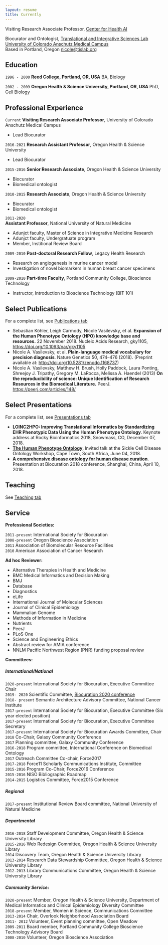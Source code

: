 ```yaml
---
layout: resume
title: Currently
---
```

Visiting Research Associate Professor, [Center for Health AI](https://medschool.cuanschutz.edu/ai)

Biocurator and Ontologist, [Translational and Integrative Sciences Lab](https://tislab.org/)  
[University of Colorado Anschutz Medical Campus](https://www.cuanschutz.edu/)  
Based in Portland, Oregon
nicole@tislab.org


## Education

`1996 - 2000`
__Reed College, Portland, OR, USA__
BA, Biology

`2002 - 2009`
__Oregon Health & Science University, Portland, OR, USA__
PhD, Cell Biology

## Professional Experience

`Current` 
__Visiting Research Associate Professor__, University of Colorado Anschutz Medical Campus  

- Lead Biocurator  

`2016-2021`
__Research Assistant Professor__, Oregon Health & Science University  

- Lead Biocurator  

`2015-2016`
__Senior Research Associate__, Oregon Health & Science University  

- Biocurator    
- Biomedical ontologist    

`2010-2015`
__Research Associate__, Oregon Health & Science University  

- Biocurator 
- Biomedical ontologist   

`2011-2020`  
__Assistant Professor__, National University of Natural Medicine  

- Adunjct faculty, Master of Science in Integrative Medicine Research
- Adunjct faculty, Undergratuate program
- Member, Institional Review Board

`2009-2010`
__Post-doctoral Research Fellow__, Legacy Health Research 

- Research on angiogenesis in murine cancer model
- Investigation of novel biomarkers in human breast cancer specimens

`2009-2010`
__Part-time Faculty__, Portland Community College, Bioscience Technology

- Instructor, Introduction to Bioscience Technology (BIT 101)

## Select Publications

For a complete list, see [Publications tab](https://nicolevasilevsky.github.io/publications/)

- Sebastian Köhler, Leigh Carmody, Nicole Vasilevsky, et al. **Expansion of the Human Phenotype Ontology (HPO) knowledge base and resources.** 22 November 2018. Nucleic Acids Research, gky1105, https://doi.org/10.1093/nar/gky1105  
- 	Nicole A. Vasilevsky, et al. **Plain-language medical vocabulary for precision diagnosis**. Nature Genetics 50, 474–476 (2018). (Preprint available at: http://doi.org/10.5281/zenodo.1168737)  
-	Nicole A. Vasilevsky, Matthew H. Brush, Holly Paddock, Laura Ponting, Shreejoy J. Tripathy, Gregory M. LaRocca, Melissa A. Haendel (2013) **On the reproducibility of science: Unique Identification of Research Resources in the Biomedical Literature.** PeerJ. https://peerj.com/articles/148/ 

## Select Presentations

For a complete list, see [Presentations tab](https://nicolevasilevsky.github.io/presentations/)

- **LOINC2HPO: Improving Translational Informatics by Standardizing EHR Phenotypic Data Using the Human Phenotype Ontology**. Keynote address at Rocky Bioinformatics 2018, Snowmass, CO, December 07, 2018.
- **[The Human Phenotype Ontology](https://figshare.com/articles/Human_Phenotype_Ontology/6510257)**. Invited talk at the Sickle Cell Disease Ontology Workshop, Cape Town, South Africa, June 04, 2018.
- **[A comprehensive disease ontology for human disease curation](https://doi.org/10.6084/m9.figshare.6141551.v1)**. Presentation at Biocuration 2018 conference, Shanghai, China, April 10, 2018. 

## Teaching

See [Teaching tab](https://nicolevasilevsky.github.io/teaching/)

## Service  

**Professional Societies:**

`2011-present`
International Society for Biocuration   
`2008-present`
Oregon Bioscience Association  
`2011` 
Association of Biomolecular Resource Facilities  
`2010`
American Association of Cancer Research  

**Ad hoc Reviewer:**  

- Alternative Therapies in Health and Medicine
- BMC Medical Informatics and Decision Making 
- BMJ
- Database
- Diagnostics
- eLife
- International Journal of Molecular Sciences
- Journal of Clinical Epidemiology
- Mammalian Genome
- Methods of Information in Medicine
- Nutrients 
- PeerJ
- PLoS One
- Science and Engineering Ethics
- Abstract review for AMIA conference
- NNLM Pacific Northwest Region (PNR) funding proposal review

**Committees:**

##### International/National   

`2020-present` 
International Society for Biocuration, Executive Committee Chair  
`2019- 2020`
Scientific Committee, [Biocuration 2020 conference](https://www.jax.org/education-and-learning/education-calendar/2020/05-may/biocuration-2020-conference)  
`2018- present` 
Semantic Architecture Advisory Committee, National Cancer Institute  
`2017-present` 
International Society for Biocuration, Executive Committee (Six year elected position)  
`2017-present` 
International Society for Biocuration, Executive Committee Secretary  
`2017-present` 
International Society for Biocuration Awards Committee, Chair  
`2018` 
Co-Chair, Galaxy Community Conference  
`2017` 
Planning committee, Galaxy Community Conference  
`2016-2018`
Program committee, International Conference on Biomedical Ontology  
`2017` 
Outreach Committee Co-chair, Force2017  
`2017-2018`
Force11 Scholarly Communications Institute, Committee  
`2015-2016` 
Program Co-Chair, Force2016 Conference  
`2015-2016` 
NISO Bibliographic Roadmap  
`2014-2015`
Logistics Committee, Force2015 Conference 

##### Regional  

`2017-present` 
Institutional Review Board committee, National University of Natural Medicine

##### Departmental  

`2016-2018` 
Staff Development Committee, Oregon Health & Science University Library  
`2015-2016`
Web Redesign Committee, Oregon Health & Science University Library  
`2014`
Discovery Team, Oregon Health & Science University Library  
`2013-2014`
Research Data Stewardship Committee, Oregon Health & Science University Library  
`2012-2013`
Library Communications Committee, Oregon Health & Science University Library  

##### Community Service:  

`2020-present` 
Member, Oregon Health & Science University, Department of Medical Informatics and Clinical Epidemiology Diversity Committee     
`2018-present` 
Member, Women in Science, Communications Committee  
`2013-2014`
Chair, Overlook Neighborhood Association Board  
`2011- 2012`
Volunteer, Event planning committee, Open Meadow  
`2009-2011`
Board member, Portland Community College Bioscience Technology Advisory Board   
`2008-2010`
Volunteer, Oregon Bioscience Association  

<!-- ### Footer

Last updated: Dec 2018 -->


